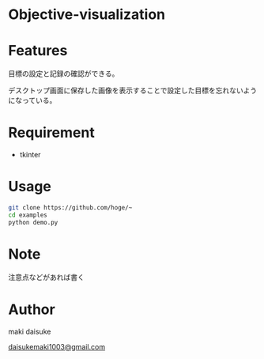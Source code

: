 # Objective-visualization
# Features

目標の設定と記録の確認ができる。

デスクトップ画面に保存した画像を表示することで設定した目標を忘れないようになっている。

# Requirement

* tkinter

# Usage

```bash
git clone https://github.com/hoge/~
cd examples
python demo.py
```

# Note

注意点などがあれば書く

# Author

maki daisuke

daisukemaki1003@gmail.com

